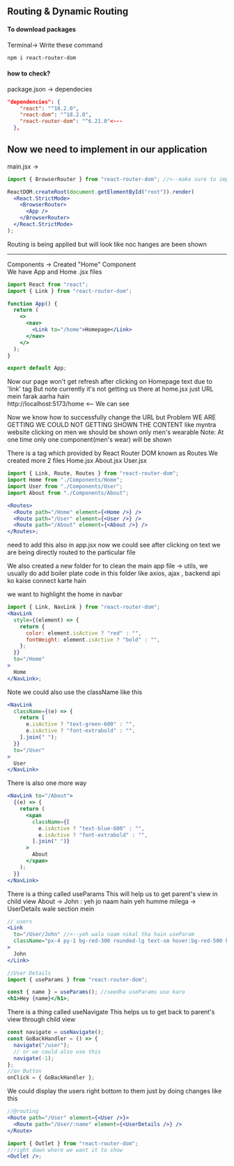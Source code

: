 ## Routing & Dynamic Routing

#### To download packages

Terminal-> Write these command

```bash
npm i react-router-dom
```

#### how to check?

package.json -> dependecies

```json
"dependencies": {
    "react": "^18.2.0",
    "react-dom": "^18.2.0",
    "react-router-dom": "^6.21.0"<---
  },
```

## Now we need to implement in our application

main.jsx ->

```jsx
import { BrowserRouter } from "react-router-dom"; //<--make sure to import this

ReactDOM.createRoot(document.getElementById("root")).render(
  <React.StrictMode>
    <BrowserRouter>
      <App />
    </BrowserRouter>
  </React.StrictMode>
);
```

Routing is being applied but will look like noc hanges are been shown

---

Components -> Created "Home" Component  
We have App and Home .jsx files

```jsx
import React from "react";
import { Link } from "react-router-dom";

function App() {
  return (
    <>
      <nav>
        <Link to="/home">Homepage</Link>
      </nav>
    </>
  );
}

export default App;
```

Now our page won't get refresh after clicking on Homepage text due to 'link' tag
But note currently it's not getting us there at home.jsx just URL mein farak aarha hain  
http://localhost:5173/home <-- We can see

Now we know how to successfully change the URL but Problem WE ARE GETTING WE COULD NOT GETTING SHOWN THE CONTENT like myntra website clicking on men we should be shown only men's wearable
Note: At one time only one component(men's wear) will be shown

There is a tag which provided by React Router DOM known as Routes
We created more 2 files Home.jsx About.jsx User.jsx

```jsx
import { Link, Route, Routes } from "react-router-dom";
import Home from "./Components/Home";
import User from "./Components/User";
import About from "./Components/About";

<Routes>
  <Route path="/Home" element={<Home />} />
  <Route path="/User" element={<User />} />
  <Route path="/About" element={<About />} />
</Routes>;
```

need to add this also in app.jsx now we could see after clicking on text we are being directly routed to the particular file

We also created a new folder for to clean the main app file -> utils, we usually do add boiler plate code in this folder like axios, ajax , backend api ko kaise connect karte hain

we want to highlight the home in navbar

```jsx
import { Link, NavLink } from "react-router-dom";
<NavLink
  style={(element) => {
    return {
      color: element.isActive ? "red" : "",
      fontWeight: element.isActive ? "bold" : "",
    };
  }}
  to="/Home"
>
  Home
</NavLink>;
```

Note we could also use the className like this

```jsx
<NavLink
  className={(e) => {
    return [
      e.isActive ? "text-green-600" : "",
      e.isActive ? "font-extrabold" : "",
    ].join(" ");
  }}
  to="/User"
>
  User
</NavLink>
```

There is also one more way

```jsx
<NavLink to="/About">
  {(e) => {
    return (
      <span
        className={[
          e.isActive ? "text-blue-600" : "",
          e.isActive ? "font-extrabold" : "",
        ].join(" ")}
      >
        About
      </span>
    );
  }}
</NavLink>
```

There is a thing called useParams This will help us to get parent's view in child view
About -> John : yeh jo naam hain yeh humme milega -> UserDetails wale section mein

```jsx
// users
<Link
  to="/User/John" //<--yeh wala naam nikal tha hain useParam
  className="px-4 py-1 bg-red-300 rounded-lg text-sm hover:bg-red-500 hover:text-white"
>
  John
</Link>
```

```jsx
//User Details
import { useParams } from "react-router-dom";

const { name } = useParams(); //seedha useParams use karo
<h1>Hey {name}</h1>;
```

There is a thing called useNavigate This helps us to get back to parent's view through child view

```jsx
const navigate = useNavigate();
const GoBackHandler = () => {
  navigate("/user");
  // or we could also use this
  navigate(-1);
};
//on Button
onClick = { GoBackHandler };
```

We could display the users right bottom to them just by doing changes like this

```jsx
//@routing
<Route path="/User" element={<User />}>
  <Route path="/User/:name" element={<UserDetails />} />
</Route>
```

```jsx
import { Outlet } from "react-router-dom";
//right down where we want it to show
<Outlet />;
```
